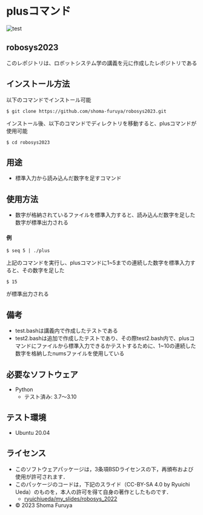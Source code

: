 # plusコマンド
![test](https://github.com/shoma-furuya/robosys2023/actions/workflows/test.yml/badge.svg)


## robosys2023
このレポジトリは、ロボットシステム学の講義を元に作成したレポジトリである


## インストール方法
以下のコマンドでインストール可能
```
$ git clone https://github.com/shoma-furuya/robosys2023.git
```
インストール後、以下のコマンドでディレクトリを移動すると、plusコマンドが使用可能
```
$ cd robosys2023
```


## 用途
* 標準入力から読み込んだ数字を足すコマンド


## 使用方法
* 数字が格納されているファイルを標準入力すると、読み込んだ数字を足した数字が標準出力される

#### 例
```
$ seq 5 | ./plus
```
上記のコマンドを実行し、plusコマンドに1~5までの連続した数字を標準入力すると、その数字を足した
```
$ 15
```
が標準出力される


## 備考
* test.bashは講義内で作成したテストである
* test2.bashは追加で作成したテストであり、その際test2.bash内で、plusコマンドにファイルから標準入力できるかテストするために、1~10の連続した数字を格納したnumsファイルを使用している


## 必要なソフトウェア
* Python
  * テスト済み: 3.7〜3.10


## テスト環境
* Ubuntu 20.04


## ライセンス
* このソフトウェアパッケージは，3条項BSDライセンスの下，再頒布および使用が許可されます．
* このパッケージのコードは，下記のスライド（CC-BY-SA 4.0 by Ryuichi Ueda）のものを，本人の許可を得て自身の著作としたものです．
    * [ryuichiueda/my_slides/robosys_2022](https://github.com/ryuichiueda/my_slides/tree/master/robosys_2022)
* © 2023 Shoma Furuya
